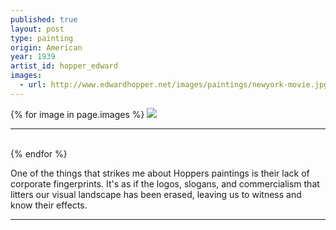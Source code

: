 ```yaml
---
published: true
layout: post
type: painting
origin: American
year: 1939
artist_id: hopper_edward
images:
  - url: http://www.edwardhopper.net/images/paintings/newyork-movie.jpg
---
```


<div class ="main-image">
{% for image in page.images %}
<img src="{{ site.baseurl }}{{ image.url }}" class="">
<br>
<hr>
<br>
{% endfor %}
</div>

One of the things that strikes me about Hoppers paintings is their lack of corporate fingerprints. It's as if the logos, slogans, and commercialism that litters our visual landscape has been erased, leaving us to witness and know their effects.

<hr>